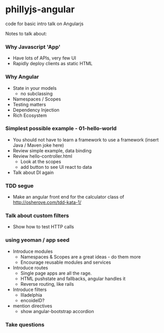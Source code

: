 phillyjs-angular
================

code for basic intro talk on Angularjs

Notes to talk about:

### Why Javascript 'App'
 - Have lots of APIs, very few UI
 - Rapidly deploy clients as static HTML

### Why Angular

 - State in your models 
 	- no subclassing
 - Namespaces / Scopes
 - Testing matters
 - Dependency Injection
 - Rich Ecosystem

### Simplest possible example - 01-hello-world
 - You should not have to learn a framework to use a framework (insert Java / Maven joke here)
 - Review simple example, data binding
 - Review hello-controller.html
   - Look at the scopes
   - add button to see UI react to data 
 - Talk about DI again

### TDD segue
 - Make an angular front end for the calculator class of http://osherove.com/tdd-kata-1/

### Talk about custom filters
 - Show how to test HTTP calls

### using yeoman / app seed
 - Introduce modules
 	- Namespaces & Scopes are a great ideas - do them more
 	- Encourage reusable modules and services
 - Introduce routes
 	- Single page apps are all the rage.
 	- HTML pushstate and fallbacks, angular handles it
 	- Reverse routing, like rails
 - Introduce filters
 	- Illadelphia
 	- encoideID?
 - mention directives
 	- show angular-bootstrap accordion 

### Take questions
